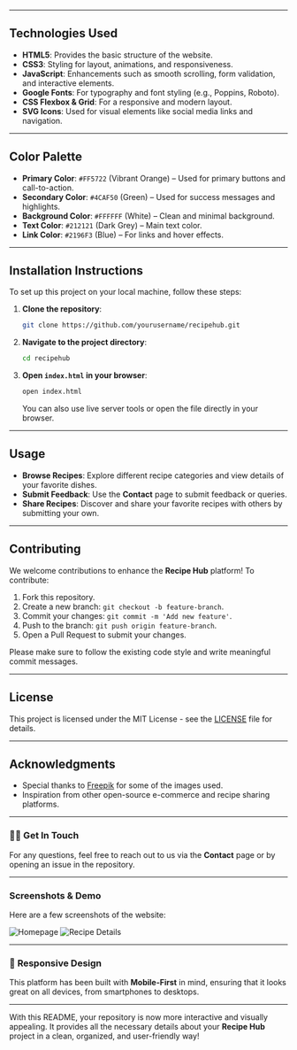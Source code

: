 
---

## Technologies Used

- **HTML5**: Provides the basic structure of the website.
- **CSS3**: Styling for layout, animations, and responsiveness.
- **JavaScript**: Enhancements such as smooth scrolling, form validation, and interactive elements.
- **Google Fonts**: For typography and font styling (e.g., Poppins, Roboto).
- **CSS Flexbox & Grid**: For a responsive and modern layout.
- **SVG Icons**: Used for visual elements like social media links and navigation.

---

## Color Palette

- **Primary Color**: `#FF5722` (Vibrant Orange) – Used for primary buttons and call-to-action.
- **Secondary Color**: `#4CAF50` (Green) – Used for success messages and highlights.
- **Background Color**: `#FFFFFF` (White) – Clean and minimal background.
- **Text Color**: `#212121` (Dark Grey) – Main text color.
- **Link Color**: `#2196F3` (Blue) – For links and hover effects.

---

## Installation Instructions

To set up this project on your local machine, follow these steps:

1. **Clone the repository**:
    ```bash
    git clone https://github.com/yourusername/recipehub.git
    ```

2. **Navigate to the project directory**:
    ```bash
    cd recipehub
    ```

3. **Open `index.html` in your browser**:
    ```bash
    open index.html
    ```

    You can also use live server tools or open the file directly in your browser.

---

## Usage

- **Browse Recipes**: Explore different recipe categories and view details of your favorite dishes.
- **Submit Feedback**: Use the **Contact** page to submit feedback or queries.
- **Share Recipes**: Discover and share your favorite recipes with others by submitting your own.

---

## Contributing

We welcome contributions to enhance the **Recipe Hub** platform! To contribute:

1. Fork this repository.
2. Create a new branch: `git checkout -b feature-branch`.
3. Commit your changes: `git commit -m 'Add new feature'`.
4. Push to the branch: `git push origin feature-branch`.
5. Open a Pull Request to submit your changes.

Please make sure to follow the existing code style and write meaningful commit messages.

---

## License

This project is licensed under the MIT License - see the [LICENSE](LICENSE) file for details.

---

## Acknowledgments

- Special thanks to [Freepik](https://www.freepik.com/) for some of the images used.
- Inspiration from other open-source e-commerce and recipe sharing platforms.

---

### 👩‍💻 **Get In Touch**

For any questions, feel free to reach out to us via the **Contact** page or by opening an issue in the repository.

---

### Screenshots & Demo

Here are a few screenshots of the website:

![Homepage](https://via.placeholder.com/800x400?text=Homepage+Screenshot)
![Recipe Details](https://via.placeholder.com/800x400?text=Recipe+Details+Page)

---

### 📱 **Responsive Design**

This platform has been built with **Mobile-First** in mind, ensuring that it looks great on all devices, from smartphones to desktops.

---

With this README, your repository is now more interactive and visually appealing. It provides all the necessary details about your **Recipe Hub** project in a clean, organized, and user-friendly way!
